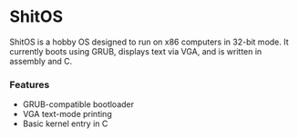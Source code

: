 # ShitOS
ShitOS is a hobby OS designed to run on x86 computers in 32-bit mode. It currently boots using GRUB, displays text via VGA, and is written in assembly and C.

### Features
- GRUB-compatible bootloader
- VGA text-mode printing
- Basic kernel entry in C